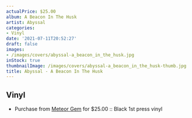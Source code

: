 ```yaml
---
actualPrice: $25.00
album: A Beacon In The Husk
artist: Abyssal
categories:
- Vinyl
date: '2021-07-11T20:52:27'
draft: false
images:
- /images/covers/abyssal-a_beacon_in_the_husk.jpg
inStock: true
thumbnailImage: /images/covers/abyssal-a_beacon_in_the_husk-thumb.jpg
title: Abyssal - A Beacon In The Husk
---
```


## Vinyl
* Purchase from [Meteor Gem](https://meteor-gem.com/products/abyssal-a-beacon-in-the-husk) for $25.00 :: Black 1st press vinyl
